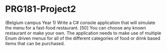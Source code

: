 # PRG181-Project2
(Belgium campus Year 1) Write a C# console application that will simulate the menu for a fast-food restaurant.  [50]  You can choose any known restaurant or make your own. The application needs to make use of  multiple Enum driven menus for all of the different categories of food or drink based items that can  be purchased.
